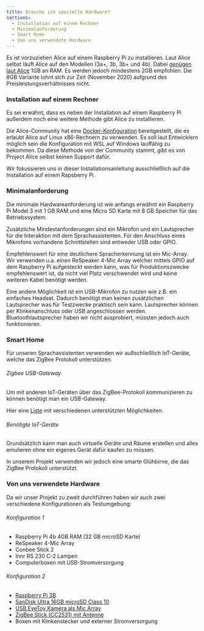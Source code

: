 ```yaml
---
title: Brauche ich spezielle Hardware?
sections:
  - Installation auf einem Rechner
  - Minimalanforderung
  - Smart Home
  - Von uns verwendete Hardware
---
```


Es ist vorzuziehen Alice auf einem Raspberry Pi zu installieren. Laut Alice selbst läuft Alice auf den Modellen (3a+, 3b, 3b+ und 4b). Dabei [genügen laut Alice][ANFORDERUNG-ALICE] 1GB an RAM. Es werden jedoch mindestens 2GB empfohlen. Die 8GB Variante lohnt sich zur Zeit (November 2020) aufgrund des Preisleistungsverhältnisses nicht.

[ANFORDERUNG-ALICE]: https://docs.projectalice.io/de/setup/requirements.html

### Installation auf einem Rechner

Es sei erwähnt, dass es neben der Installation auf einem Raspberry Pi außerdem noch eine weitere Methode gibt Alice zu installieren.

Die Alice-Community hat eine [Docker-Konfiguration][DOCKER-ALICE-X86-LINUX] bereitgestellt, die es erlaubt Alice auf Linux x86-Rechnern zu verwenden. Es soll laut Entwicklern möglich sein die Konfiguration mit WSL auf Windows lauffähig zu bekommen. Da diese Methode von der Community stammt, gibt es von Project Alice selbst keinen Support dafür.

[DOCKER-ALICE-X86-LINUX]: https://github.com/poulsp/docker-Alice-Linux-

Wir fokussieren uns in dieser Installationsanleitung ausschließlich auf die Installation auf einem Rapsberry Pi.

### Minimalanforderung

Die minimale Hardwareanforderung ist wie anfangs erwähnt ein Raspberry Pi Model 3 mit 1 GB RAM und eine Micro SD Karte mit 8 GB Speicher für das Betriebssystem.

Zusätzliche Mindestanforderungen sind ein Mikrofon und ein Lautsprecher für die Interaktion mit dem Sprachassistenten. Für den Anschluss eines Mikrofons vorhandene Schnittstellen sind entweder USB oder GPIO.

Empfehlenswert für eine deutlichere Spracherkennung ist ein Mic-Array. Wir verwenden u.a. einen ReSpeaker 4-Mic Array welcher mittels GPIO auf dem Raspberry Pi aufgesteckt werden kann, was für Produktionszwecke empfehlenswert ist, da nicht viel Platz verschwendet wird und keine weiteren Kabel benötigt werden.

Eine andere Möglichkeit ist ein USB-Mikrofon zu nutzen wie z.B. ein einfaches Headset. Dadurch benötigt man keinen zusätzlichen Lautsprecher was für Testzwecke praktisch sein kann. Lautsprecher können per Klinkenanschluss oder USB angeschlossen werden. Bluetoothlautsprecher haben wir nicht ausprobiert, müssten jedoch auch funktionieren.

### Smart Home

Für unseren Sprachassistenten verwenden wir außschließlich IoT-Geräte, welche das ZigBee Protokoll unterstützen.

###### Zigbee USB-Gateway
Um mit anderen IoT-Geräten über das ZigBee-Protokoll kommunizieren zu können benötigt man ein USB-Gateway.

Hier eine [Liste][ZigBee-USB] mit verschiedenen unterstützten Möglichkeiten.

[ZigBee-USB]: https://www.zigbee2mqtt.io/information/supported_adapters

###### Benötigte IoT-Geräte

Grundsätzlich kann man auch virtuelle Geräte und Räume erstellen und alles emulieren ohne ein eigenes Gerät dafür kaufen zu müssen.

In unserem Projekt verwenden wir jedoch eine smarte Glühbirne, die das ZigBee Protokoll unterstützt.

### Von uns verwendete Hardware

Da wir unser Projekt zu zweit durchführen haben wir auch zwei verschiedene Konfigurationen als Testumgebung:

###### Konfiguration 1
- Raspberry Pi 4b 4GB RAM (32 GB microSD Karte)
- ReSpeaker 4-Mic Array
- Conbee Stick 2
- Innr RS 230 C-2 Lampen
- Computerboxen mit USB-Stromversorgung 

###### Konfiguration 2
- [Raspberry Pi 3B][RASPBERRY-PI-3B]
- [SanDisk Ultra 16GB microSD Class 10][SANDISK-MICROSD]
- [USB EyeToy Kamera als Mic Array][EYETOY]
- [ZigBee Stick (CC2531) mit Antenne][CC2531]
- Boxen mit Klinkenstecker und externer Stromversorgung

[RASPBERRY-PI-3B]: https://www.raspberrypi.org/products/raspberry-pi-3-model-b/?resellerType=home
[SANDISK-MICROSD]: https://www.amazon.de/SanDisk-Ultra-microSDHC-Class-Speicherkarte/dp/B007JTKKOG
[EYETOY]: https://www.amazon.de/Playstation-PS3-eyetoy-Kamera-Gro%C3%9Fpackung/dp/B00LME2JGQ/ref=asc_df_B00LME2JGQ/?tag=googshopde-21&linkCode=df0&hvadid=310654667276&hvpos=&hvnetw=g&hvrand=11095610371977163915&hvpone=&hvptwo=&hvqmt=&hvdev=c&hvdvcmdl=&hvlocint=&hvlocphy=9060657&hvtargid=pla-754758627832&psc=1&th=1&psc=1&tag=&ref=&adgrpid=62546410740&hvpone=&hvptwo=&hvadid=310654667276&hvpos=&hvnetw=g&hvrand=11095610371977163915&hvqmt=&hvdev=c&hvdvcmdl=&hvlocint=&hvlocphy=9060657&hvtargid=pla-754758627832
[CC2531]: https://de.aliexpress.com/item/4000059514865.html